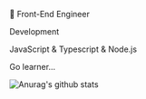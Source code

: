 :construction_worker: Front-End Engineer

Development

JavaScript & Typescript & Node.js

Go learner...




![Anurag's github stats](https://github-readme-stats.vercel.app/api?username=Jsmond2016&show_icons=true&theme=dark)
